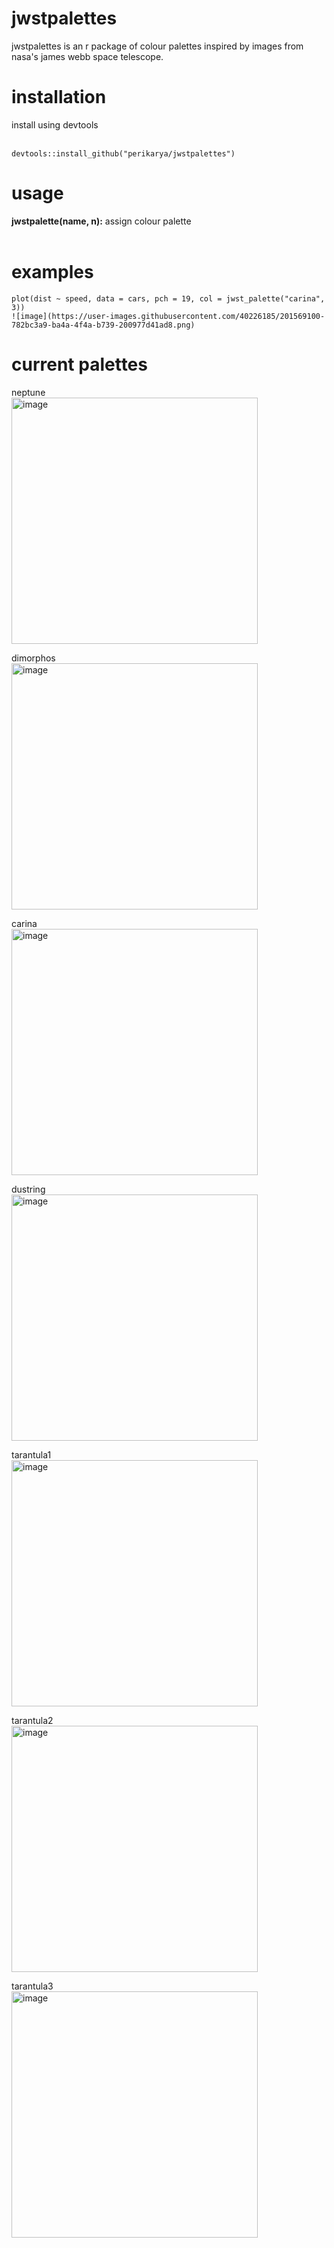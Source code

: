 # jwstpalettes

jwstpalettes is an r package of colour palettes inspired by images from nasa's james webb space telescope.

<h1>installation</h1>
install using devtools <br><br>

```
devtools::install_github("perikarya/jwstpalettes")
```

<h1>usage</h1>
<b>jwstpalette(name, n):</b> assign colour palette <br><br>

<h1>examples</h1>

```library(jwst_palettes)
plot(dist ~ speed, data = cars, pch = 19, col = jwst_palette("carina", 3))
![image](https://user-images.githubusercontent.com/40226185/201569100-782bc3a9-ba4a-4f4a-b739-200977d41ad8.png)
```

<h1>current palettes</h1>

neptune <br/>
<img width="394" alt="image" src="https://user-images.githubusercontent.com/40226185/198862767-c4871c62-b075-4ffc-9b63-c2e63fc14594.png">

dimorphos <br/>
<img width="394" alt="image" src="https://user-images.githubusercontent.com/40226185/198862770-1db034a7-c574-4dd3-ba36-bbd37546c73d.png">

carina <br/>
<img width="394" alt="image" src="https://user-images.githubusercontent.com/40226185/198862789-2774392a-7afa-46b9-886f-e8ea35176f44.png">

dustring <br/>
<img width="394" alt="image" src="https://user-images.githubusercontent.com/40226185/198862803-e71830b3-07e3-41de-bc41-a6134044e14a.png">

tarantula1 <br/>
<img width="394" alt="image" src="https://user-images.githubusercontent.com/40226185/198862830-19dc647a-63ca-4051-a8bd-1f60b1f18172.png">

tarantula2 <br/>
<img width="394" alt="image" src="https://user-images.githubusercontent.com/40226185/198862818-b405df6a-ffdf-4096-80f2-dbd228ca3552.png">

tarantula3 <br/>
<img width="394" alt="image" src="https://user-images.githubusercontent.com/40226185/198862856-86a870c1-17a7-4ee9-9a0d-7d3bff417df9.png">
